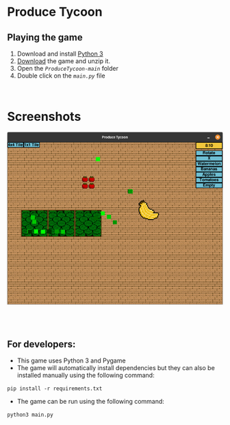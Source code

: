 # Produce Tycoon

## Playing the game
1. Download and install [Python 3](https://www.python.org/downloads/)
2. [Download](https://github.com/Mr0o/ProduceTycoon/archive/refs/heads/main.zip) the game and unzip it.
3. Open the *`ProduceTycoon-main`* folder
4. Double click on the *`main.py`* file


<br/>

# Screenshots
![Screenshot 1](https://github.com/Mr0o/ProduceTycoon/blob/dev/Resources/Screenshots/Screenshot1.png)

<br/>
<br/>

## For developers:
- This game uses Python 3 and Pygame
- The game will automatically install dependencies but they can also be installed manually using the following command:
```
pip install -r requirements.txt
```
- The game can be run using the following command:
```
python3 main.py
```